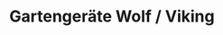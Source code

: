 ---
title: "Gartengeräte Wolf / Viking"
url: /solms/gartengeraete-wolf-viking/
shop: Staubsauger
---